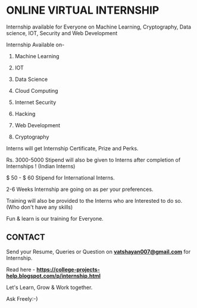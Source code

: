 # ONLINE VIRTUAL INTERNSHIP
Internship available for Everyone on Machine Learning, Cryptography, Data science, IOT, Security and Web Development

Internship Available on-

1. Machine Learning

2. IOT

3. Data Science

4. Cloud Computing

5. Internet Security

6. Hacking

7. Web Development

8. Cryptography

Interns will get Internship Certificate, Prize and Perks.

Rs. 3000-5000 Stipend will also be given to Interns after completion of Internships ! (Indian Interns)

$ 50 - $ 60 Stipend for International Interns.

2-6 Weeks Internship are going on as per your preferences.

Training will also be provided to the Interns who are Interested to do so. (Who don't have any skills)

Fun & learn is our training for Everyone.

## CONTACT

Send your Resume, Queries or Question on **vatshayan007@gmail.com** for Internship.

Read here - **https://college-projects-help.blogspot.com/p/internship.html**

Let's Learn, Grow & Work together.

Ask Freely:-)
